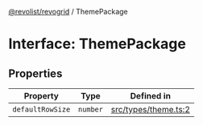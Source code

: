 [@revolist/revogrid](README.md) / ThemePackage

# Interface: ThemePackage

## Properties

| Property | Type | Defined in |
| ------ | ------ | ------ |
| `defaultRowSize` | `number` | [src/types/theme.ts:2](https://github.com/revolist/revogrid/blob/f56bf50e3d2048c8d7f3081240be2216cdbe01d4/src/types/theme.ts#L2) |
